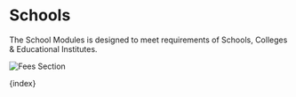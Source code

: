 <!-- add-breadcrumbs -->
# Schools


The School Modules is designed to meet requirements of Schools, Colleges & Educational Institutes.

<img class="screenshot" alt="Fees Section" src="/docs/assets/img/schools/module.png">

{index}